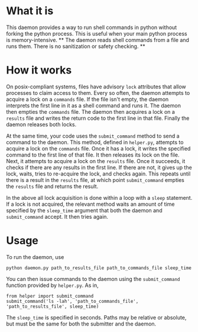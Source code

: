 # What it is

This daemon provides a way to run shell commands in python without forking the python process.
This is useful when your main python process is memory-intensive.
** The daemon reads shell commands from a file and runs them. There is no sanitization or safety checking. **

# How it works

On posix-compliant systems, files have advisory `lock` attributes that allow processes to claim access to them.
Every so often, the daemon attempts to acquire a lock on a `commands` file.
If the file isn't empty, the daemon interprets the first line in it as a shell command and runs it.
The daemon then empties the `commands` file.
The daemon then acquires a lock on a `results` file and writes the return code to the first line in that file.
Finally the daemon releases both locks.

At the same time, your code uses the `submit_command` method to send a command to the daemon.
This method, defined in `helper.py`, attempts to acquire a lock on the `commands` file.
Once it has a lock, it writes the specified command to the first line of that file.
It then releases its lock on the file.
Next, it attempts to acquire a lock on the `results` file.
Once it succeeds, it checks if there are any results in the first line.
If there are not, it gives up the lock, waits, tries to re-acquire the lock, and checks again.
This repeats until there is a result in the `results` file, at which point `submit_command` empties the `results` file and returns the result.

In the above all lock acquisition is done within a loop with a `sleep` statement.
If a lock is not acquired, the relevant method waits an amount of time specified by the `sleep_time` argument that both the daemon and `submit_command` accept.
It then tries again.


# Usage

To run the daemon, use

```
python daemon.py path_to_results_file path_to_commands_file sleep_time
```

You can then issue commands to the daemon using the `submit_command` function provided by `helper.py`.
As in,

```
from helper import submit_command
submit_command('ls -lah', 'path_to_commands_file', 'path_to_results_file', sleep_time)
```

The `sleep_time` is specified in seconds. Paths may be relative or absolute, but must be the same for both the submitter and the daemon.